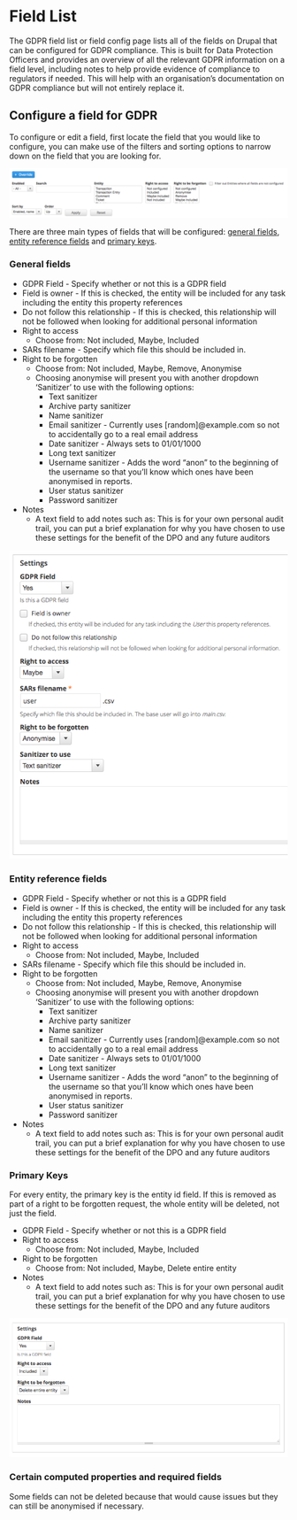 # Field List

The GDPR field list or field config page lists all of the fields on Drupal that can be configured for GDPR compliance. This is built for Data Protection Officers and provides an overview of all the relevant GDPR information on a field level, including notes to help provide evidence of compliance to regulators if needed. This will help with an organisation’s documentation on GDPR compliance but will not entirely replace it.

## Configure a field for GDPR

To configure or edit a field, first locate the field that you would like to configure, you can make use of the filters and sorting options to narrow down on the field that you are looking for.

![Field list filters](../.gitbook/assets/field-list-filters.png)

There are three main types of fields that will be configured: [general fields](gdpr-field-list.md#general-fields), [entity reference fields](gdpr-field-list.md#entity-reference-fields) and [primary keys](gdpr-field-list.md#primary_keys).

### General fields

* GDPR Field - Specify whether or not this is a GDPR field
* Field is owner - If this is checked, the entity will be included for any task including the entity this property references
* Do not follow this relationship - If this is checked, this relationship will not be followed when looking for additional personal information
* Right to access
  * Choose from: Not included, Maybe, Included
* SARs filename - Specify which file this should be included in.
* Right to be forgotten
  * Choose from: Not included, Maybe, Remove, Anonymise
  * Choosing anonymise will present you with another dropdown ‘Sanitizer’ to use with the following options:
    * Text sanitizer
    * Archive party sanitizer
    * Name sanitizer
    * Email sanitizer - Currently uses \[random\]@example.com so not to accidentally go to a real email address
    * Date sanitizer - Always sets to 01/01/1000
    * Long text sanitizer
    * Username sanitizer - Adds the word “anon” to the beginning of the username so that you’ll know which ones have been anonymised in reports.
    * User status sanitizer
    * Password sanitizer
* Notes
  * A text field to add notes such as: This is for your own personal audit trail, you can put a brief explanation for why you have chosen to use these settings for the benefit of the DPO and any future auditors

![](../.gitbook/assets/field-type-general-field%20%281%29.png)

### Entity reference fields

* GDPR Field - Specify whether or not this is a GDPR field
* Field is owner - If this is checked, the entity will be included for any task including the entity this property references
* Do not follow this relationship - If this is checked, this relationship will not be followed when looking for additional personal information
* Right to access
  * Choose from: Not included, Maybe, Included
* SARs filename - Specify which file this should be included in.
* Right to be forgotten
  * Choose from: Not included, Maybe, Remove, Anonymise
  * Choosing anonymise will present you with another dropdown ‘Sanitizer’ to use with the following options:
    * Text sanitizer
    * Archive party sanitizer
    * Name sanitizer
    * Email sanitizer - Currently uses \[random\]@example.com so not to accidentally go to a real email address
    * Date sanitizer - Always sets to 01/01/1000
    * Long text sanitizer
    * Username sanitizer - Adds the word “anon” to the beginning of the username so that you’ll know which ones have been anonymised in reports.
    * User status sanitizer
    * Password sanitizer
* Notes
  * A text field to add notes such as: This is for your own personal audit trail, you can put a brief explanation for why you have chosen to use these settings for the benefit of the DPO and any future auditors

### Primary Keys

For every entity, the primary key is the entity id field. If this is removed as part of a right to be forgotten request, the whole entity will be deleted, not just the field.

* GDPR Field - Specify whether or not this is a GDPR field
* Right to access
  * Choose from: Not included, Maybe, Included
* Right to be forgotten
  * Choose from: Not included, Maybe, Delete entire entity
* Notes
  * A text field to add notes such as: This is for your own personal audit trail, you can put a brief explanation for why you have chosen to use these settings for the benefit of the DPO and any future auditors

![Primary Key example](../.gitbook/assets/field-type-primary-key.png)

### Certain computed properties and required fields

Some fields can not be deleted because that would cause issues but they can still be anonymised if necessary.  
  


